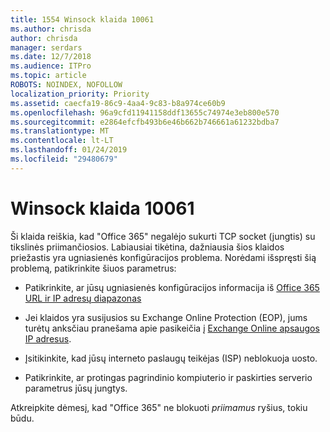```yaml
---
title: 1554 Winsock klaida 10061
ms.author: chrisda
author: chrisda
manager: serdars
ms.date: 12/7/2018
ms.audience: ITPro
ms.topic: article
ROBOTS: NOINDEX, NOFOLLOW
localization_priority: Priority
ms.assetid: caecfa19-86c9-4aa4-9c83-b8a974ce60b9
ms.openlocfilehash: 96a9cfd11941158ddf13655c74974e3eb800e570
ms.sourcegitcommit: e2864efcfb493b6e46b662b746661a61232bdba7
ms.translationtype: MT
ms.contentlocale: lt-LT
ms.lasthandoff: 01/24/2019
ms.locfileid: "29480679"
---
```

# <a name="winsock-error-10061"></a>Winsock klaida 10061

Ši klaida reiškia, kad "Office 365" negalėjo sukurti TCP socket (jungtis) su tikslinės priimančiosios. Labiausiai tikėtina, dažniausia šios klaidos priežastis yra ugniasienės konfigūracijos problema. Norėdami išspręsti šią problemą, patikrinkite šiuos parametrus:
  
- Patikrinkite, ar jūsų ugniasienės konfigūracijos informacija iš [Office 365 URL ir IP adresų diapazonas](https://docs.microsoft.com/office365/enterprise/urls-and-ip-address-ranges)
    
- Jei klaidos yra susijusios su Exchange Online Protection (EOP), jums turėtų anksčiau pranešama apie pasikeičia į [Exchange Online apsaugos IP adresus](https://docs.microsoft.com/office365/SecurityCompliance/eop/exchange-online-protection-ip-addresses).
    
- Įsitikinkite, kad jūsų interneto paslaugų teikėjas (ISP) neblokuoja uosto.
    
- Patikrinkite, ar protingas pagrindinio kompiuterio ir paskirties serverio parametrus jūsų jungtys.
    
Atkreipkite dėmesį, kad "Office 365" ne blokuoti *priimamus* ryšius, tokiu būdu. 
  

